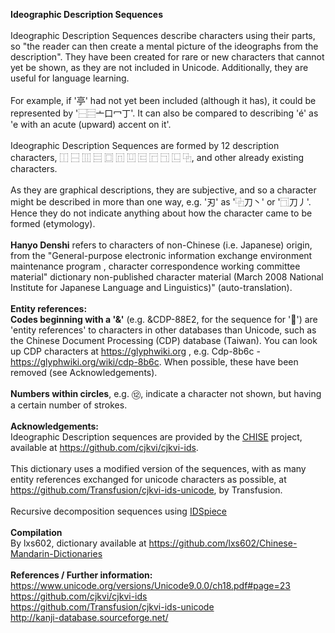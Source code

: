 <b>Ideographic Description Sequences</b><br><br>Ideographic Description Sequences describe characters using their parts, so "the reader can then create a mental picture of the ideographs from the description". They have been created for rare or new characters that cannot yet be shown, as they are not included in Unicode. Additionally, they are useful for language learning.<br><br>For example, if '亭' had not yet been included (although it has), it could be represented by '⿱⿳亠口冖丁'. It can also be compared to describing 'é' as 'e with an acute (upward) accent on it'. <br><br>Ideographic Description Sequences are formed by 12 description characters, ⿰ ⿱ ⿲ ⿳ ⿴ ⿵ ⿶ ⿷ ⿸ ⿹ ⿺ ⿻, and other already existing characters.<br><br>As they are graphical descriptions, they are subjective, and so a character might be described in more than one way, e.g. '刃' as '⿻刀丶' or '⿹刀丿'. Hence they do not indicate anything about how the character came to be formed (etymology). <br><br><b>Hanyo Denshi</b> refers to characters of non-Chinese (i.e. Japanese) origin, from the "General-purpose electronic information exchange environment maintenance program , character correspondence working committee material" dictionary non-published character material (March 2008 National Institute for Japanese Language and Linguistics)" (auto-translation).<br><br><b>Entity references:</b><br><b>Codes beginning with a '&'</b> (e.g. &CDP-88E2, for the sequence for '𥹐') are 'entity references' to characters in other databases than Unicode, such as the Chinese Document Processing (CDP) database (Taiwan). You can look up CDP characters at https://glyphwiki.org , e.g. Cdp-8b6c - https://glyphwiki.org/wiki/cdp-8b6c. When possible, these have been removed (see Acknowledgements).<br><br><b>Numbers within circles</b>, e.g. ⑫, indicate a character not shown, but having a certain number of strokes.<br><br><b>Acknowledgements:</b><br>Ideographic Description sequences are provided by the <a href=www.chise.org>CHISE</a> project, available at https://github.com/cjkvi/cjkvi-ids. <br><br>This dictionary uses a modified version of the sequences, with as many entity references exchanged for unicode characters as possible, at https://github.com/Transfusion/cjkvi-ids-unicode, by Transfusion.<br><br>Recursive decomposition sequences using <a href=https://github.com/KoichiYasuoka/IDSpiece>IDSpiece</a><br><br><b>Compilation</b><br>By lxs602, dictionary available at https://github.com/lxs602/Chinese-Mandarin-Dictionaries <br><br><b>References / Further information:</b><br>https://www.unicode.org/versions/Unicode9.0.0/ch18.pdf#page=23<br>https://github.com/cjkvi/cjkvi-ids<br>https://github.com/Transfusion/cjkvi-ids-unicode<br>http://kanji-database.sourceforge.net/
